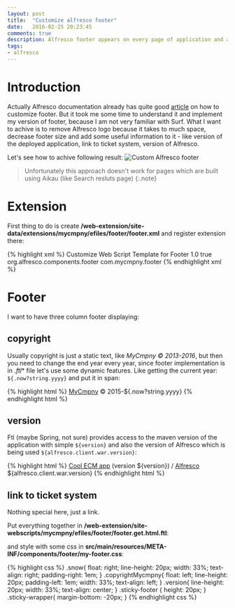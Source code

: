 ```yaml
---
layout: post
title:  "Customize alfresco footer"
date:   2016-02-25 20:23:45
comments: true
description: Alfresco footer appears on every page of application and actually there is not much interesting there - logo, copyright and some links. Let's replace it with your application specific footer!
tags: 
- alfresco
---
```


# Introduction

Actually Alfresco documentation already has quite good [article](http://docs.alfresco.com/5.0/tasks/dev-extensions-share-tutorials-fm-temp-customize.html) on how to customize footer. But it took me some time to understand it and implement my version of footer, because I am not very familiar with Surf.
What I want to achive is to remove Alfresco logo because it takes to much space, decrease footer size and add some useful information to it - like version of the deployed application, link to ticket system, version of Alfresco.

Let's see how to achive following result:
![Custom Alfresco footer]({{site.url}}/images/alfCustomFooter.png)

> Unfortunately this approach doesn't work for pages which are built using Aikau (like Search resluts page)
{:.note}

# Extension

First thing to do is create **/web-extension/site-data/extensions/mycmpny/efiles/footer/footer.xml** and register extension there:

{% highlight xml %}
<extension>
  <modules>
    <module>
      <id>Customize Web Script Template for Footer</id>
      <version>1.0</version>
      <auto-deploy>true</auto-deploy>
      <customizations>
        <customization>
          <targetPackageRoot>org.alfresco.components.footer</targetPackageRoot>
          <sourcePackageRoot>com.mycmpny.footer</sourcePackageRoot>
        </customization>
      </customizations>
    </module>
  </modules>
</extension>
{% endhighlight xml %}

# Footer

I want to have three column footer displaying:

## copyright

Usually copyright is just a static text, like _MyCmpny &copy; 2013-2016_, but then you need to change the end year every year, since footer implementation is in *.ftl** file let's use some dynamic features. Like getting the current year: `${.now?string.yyyy}` and put it in span:

{% highlight html %}
<span class="copyrightMycmpny">
  <span><a href="http://home.mycmpny" target="_blank">MyCmpny</a> &copy; 2015-${.now?string.yyyy}</span>
</span>
{% endhighlight html %}

## version

Ftl (maybe Spring, not sure) provides access to the maven version of the application with simple `${version}` and also the version of Alfresco which is being used `${alfresco.client.war.version}`:

{% highlight html %}
<span class="version">
  <span>
    <a href="#" onclick="Alfresco.module.getAboutShareInstance().show(); return false;">
      Cool ECM app</a>
    (version ${version}) / 
    <a href="https://www.alfresco.com/">Alfresco</a> ${alfresco.client.war.version}
  </span>
</span>
{% endhighlight html %}

## link to ticket system

Nothing special here, just a link.

Put everything together in **/web-extension/site-webscripts/mycmpny/efiles/footer/footer.get.html.ftl**:

<script src="https://gist.github.com/streetturtle/b8823da9a6db7443fc1e.js"></script>

and style with some css in **src/main/resources/META-INF/components/footer/my-footer.css**:

{% highlight css %}
.snow{
  float: right;
  line-height: 20px;
  width: 33%;
  text-align: right;
  padding-right: 1em;
}
.copyrightMycmpny{
  float: left;
  line-height: 20px;
  padding-left: 1em;
  width: 33%;
  text-align: left;
}
.version{
  line-height: 20px;
  width: 33%;
  text-align: center;
}
.sticky-footer {
  height: 20px;
}
.sticky-wrapper{
  margin-bottom: -20px;
}
{% endhighlight css %}